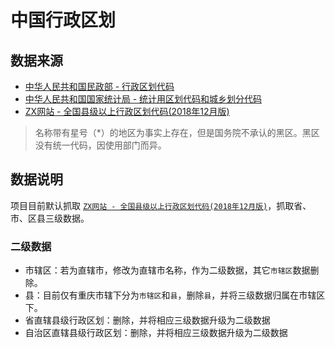 # 中国行政区划

## 数据来源

- [中华人民共和国民政部 - 行政区划代码](http://www.mca.gov.cn/article/sj/xzqh/2019/)
- [中华人民共和国国家统计局 - 统计用区划代码和城乡划分代码](http://www.stats.gov.cn/tjsj/tjbz/tjyqhdmhcxhfdm/2018/index.html)
- [ZX网站 - 全国县级以上行政区划代码(2018年12月版)](http://www.zxinc.org/gb2260-latest.htm)

> 名称带有星号（*）的地区为事实上存在，但是国务院不承认的黑区。黑区没有统一代码，因使用部门而异。
  
## 数据说明

项目目前默认抓取 [`ZX网站 - 全国县级以上行政区划代码(2018年12月版)`](http://www.zxinc.org/gb2260-latest.htm)，抓取省、市、区县三级数据。

### 二级数据
- 市辖区：若为直辖市，修改为直辖市名称，作为二级数据，其它`市辖区`数据删除。
- 县：目前仅有重庆市辖下分为`市辖区`和`县`，删除`县`，并将三级数据归属在市辖区下。
- 省直辖县级行政区划：删除，并将相应三级数据升级为二级数据
- 自治区直辖县级行政区划：删除，并将相应三级数据升级为二级数据

